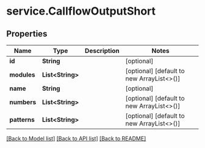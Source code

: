 # service.CallflowOutputShort

## Properties
Name | Type | Description | Notes
------------ | ------------- | ------------- | -------------
**id** | **String** |  | [optional] 
**modules** | **List&lt;String&gt;** |  | [optional] [default to new ArrayList<>()]
**name** | **String** |  | [optional] 
**numbers** | **List&lt;String&gt;** |  | [optional] [default to new ArrayList<>()]
**patterns** | **List&lt;String&gt;** |  | [optional] [default to new ArrayList<>()]

[[Back to Model list]](../README.md#documentation-for-models) [[Back to API list]](../README.md#documentation-for-api-endpoints) [[Back to README]](../README.md)


